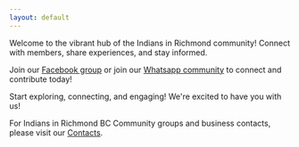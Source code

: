 ```yaml
---
layout: default
---
```


Welcome to the vibrant hub of the Indians in Richmond community! Connect with members, share experiences, and stay informed. 

Join our
[Facebook group](https://www.facebook.com/groups/900644660267654) or join our
[Whatsapp community](https://chat.whatsapp.com/GnJPe7uFS2eCZqMkEG1EK5) to connect and contribute today!

Start exploring, connecting, and engaging! We're excited to have you with us!

For Indians in Richmond BC Community groups and business contacts, please visit our [Contacts](Contacts.html).